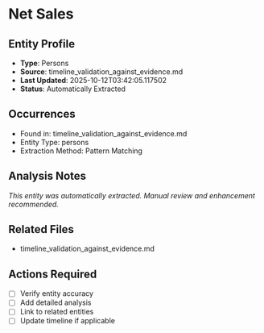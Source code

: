 # Net Sales

## Entity Profile
- **Type**: Persons
- **Source**: timeline_validation_against_evidence.md
- **Last Updated**: 2025-10-12T03:42:05.117502
- **Status**: Automatically Extracted

## Occurrences
- Found in: timeline_validation_against_evidence.md
- Entity Type: persons
- Extraction Method: Pattern Matching

## Analysis Notes
*This entity was automatically extracted. Manual review and enhancement recommended.*

## Related Files
- timeline_validation_against_evidence.md

## Actions Required
- [ ] Verify entity accuracy
- [ ] Add detailed analysis
- [ ] Link to related entities
- [ ] Update timeline if applicable
